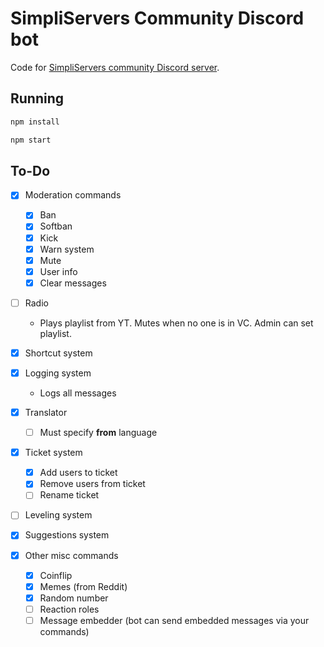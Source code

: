 # SimpliServers Community Discord bot

Code for [SimpliServers community Discord server](https://simpliservers.com/out/discord).

## Running

```bash
npm install
```

```bash
npm start
```

## To-Do

- [x] Moderation commands

  - [x] Ban
  - [x] Softban
  - [x] Kick
  - [x] Warn system
  - [x] Mute
  - [x] User info
  - [x] Clear messages

- [ ] Radio

  - Plays playlist from YT. Mutes when no one is in VC.
    Admin can set playlist.

- [x] Shortcut system

- [x] Logging system

  - Logs all messages

- [x] Translator

  - [ ] Must specify **from** language

- [x] Ticket system

  - [x] Add users to ticket
  - [x] Remove users from ticket
  - [ ] Rename ticket

- [ ] Leveling system

- [x] Suggestions system

- [x] Other misc commands

  - [x] Coinflip
  - [x] Memes (from Reddit)
  - [x] Random number
  - [ ] Reaction roles
  - [ ] Message embedder (bot can send embedded messages via your commands)
